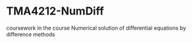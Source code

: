 # TMA4212-NumDiff
coursework in the course Numerical solution of differential equations by difference methods
